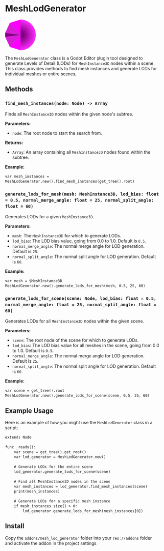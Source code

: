 
# MeshLodGenerator
<img src="icon.png" alt="meshLodGenerator logo: a purple sphere with the right side smooth and the left side simplified" width="100"/>

The `MeshLodGenerator` class is a Godot Editor plugin tool designed to generate Levels of Detail (LODs) for `MeshInstance3D` nodes within a scene. This class provides methods to find mesh instances and generate LODs for individual meshes or entire scenes.

## Methods

### `find_mesh_instances(node: Node) -> Array`
Finds all `MeshInstance3D` nodes within the given node's subtree.

**Parameters:**
- `node`: The root node to start the search from.

**Returns:**
- `Array`: An array containing all `MeshInstance3D` nodes found within the subtree.

**Example:**
```gdscript
var mesh_instances = MeshLodGenerator.new().find_mesh_instances(get_tree().root)
```

### `generate_lods_for_mesh(mesh: MeshInstance3D, lod_bias: float = 0.5, normal_merge_angle: float = 25, normal_split_angle: float = 60)`
Generates LODs for a given `MeshInstance3D`.

**Parameters:**
- `mesh`: The `MeshInstance3D` for which to generate LODs.
- `lod_bias`: The LOD bias value, going from 0.0 to 1.0. Default is `0.5`.
- `normal_merge_angle`: The normal merge angle for LOD generation. Default is `25`.
- `normal_split_angle`: The normal split angle for LOD generation. Default is `60`.

**Example:**
```gdscript
var mesh = $MeshInstance3D
MeshLodGenerator.new().generate_lods_for_mesh(mesh, 0.5, 25, 60)
```

### `generate_lods_for_scene(scene: Node, lod_bias: float = 0.5, normal_merge_angle: float = 25, normal_split_angle: float = 60)`
Generates LODs for all `MeshInstance3D` nodes within the given scene.

**Parameters:**
- `scene`: The root node of the scene for which to generate LODs.
- `lod_bias`: The LOD bias value for all meshes in the scene, going from 0.0 to 1.0. Default is `0.5`.
- `normal_merge_angle`: The normal merge angle for LOD generation. Default is `25`.
- `normal_split_angle`: The normal split angle for LOD generation. Default is `60`.

**Example:**
```gdscript
var scene = get_tree().root
MeshLodGenerator.new().generate_lods_for_scene(scene, 0.5, 25, 60)
```

## Example Usage

Here is an example of how you might use the `MeshLodGenerator` class in a script:

```gdscript
extends Node

func _ready():
    var scene = get_tree().get_root()
    var lod_generator = MeshLodGenerator.new()
    
    # Generate LODs for the entire scene
    lod_generator.generate_lods_for_scene(scene)

    # Find all MeshInstance3D nodes in the scene
    var mesh_instances = lod_generator.find_mesh_instances(scene)
    print(mesh_instances)

    # Generate LODs for a specific mesh instance
    if mesh_instances.size() > 0:
        lod_generator.generate_lods_for_mesh(mesh_instances[0])
```

## Install

Copy the `addons/mesh_lod_generator` folder into your `res://addons` folder and activate the addon in the project settings
